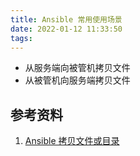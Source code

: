 ```yaml
---
title: Ansible 常用使用场景
date: 2022-01-12 11:33:50
tags:
---
```




* 从服务端向被管机拷贝文件
* 从被管机向服务端拷贝文件



## 参考资料

1. [Ansible 拷贝文件或目录](https://www.cnblogs.com/pzk7788/p/10213389.html)

